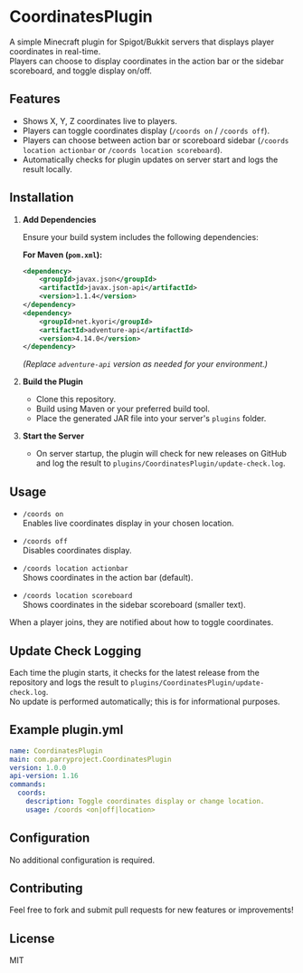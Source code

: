 # CoordinatesPlugin

A simple Minecraft plugin for Spigot/Bukkit servers that displays player coordinates in real-time.  
Players can choose to display coordinates in the action bar or the sidebar scoreboard, and toggle display on/off.

## Features

- Shows X, Y, Z coordinates live to players.
- Players can toggle coordinates display (`/coords on` / `/coords off`).
- Players can choose between action bar or scoreboard sidebar (`/coords location actionbar` or `/coords location scoreboard`).
- Automatically checks for plugin updates on server start and logs the result locally.

## Installation

1. **Add Dependencies**

   Ensure your build system includes the following dependencies:

   **For Maven (`pom.xml`):**
   ```xml
   <dependency>
       <groupId>javax.json</groupId>
       <artifactId>javax.json-api</artifactId>
       <version>1.1.4</version>
   </dependency>
   <dependency>
       <groupId>net.kyori</groupId>
       <artifactId>adventure-api</artifactId>
       <version>4.14.0</version>
   </dependency>
   ```
   _(Replace `adventure-api` version as needed for your environment.)_

2. **Build the Plugin**

   - Clone this repository.
   - Build using Maven or your preferred build tool.
   - Place the generated JAR file into your server's `plugins` folder.

3. **Start the Server**

   - On server startup, the plugin will check for new releases on GitHub and log the result to `plugins/CoordinatesPlugin/update-check.log`.

## Usage

- `/coords on`  
  Enables live coordinates display in your chosen location.

- `/coords off`  
  Disables coordinates display.

- `/coords location actionbar`  
  Shows coordinates in the action bar (default).

- `/coords location scoreboard`  
  Shows coordinates in the sidebar scoreboard (smaller text).

When a player joins, they are notified about how to toggle coordinates.

## Update Check Logging

Each time the plugin starts, it checks for the latest release from the repository and logs the result to `plugins/CoordinatesPlugin/update-check.log`.  
No update is performed automatically; this is for informational purposes.

## Example plugin.yml

```yaml
name: CoordinatesPlugin
main: com.parryproject.CoordinatesPlugin
version: 1.0.0
api-version: 1.16
commands:
  coords:
    description: Toggle coordinates display or change location.
    usage: /coords <on|off|location>
```

## Configuration

No additional configuration is required.

## Contributing

Feel free to fork and submit pull requests for new features or improvements!

## License

MIT
